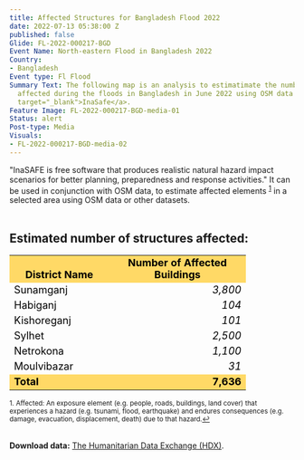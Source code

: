 ```yaml
---
title: Affected Structures for Bangladesh Flood 2022
date: 2022-07-13 05:38:00 Z
published: false
Glide: FL-2022-000217-BGD
Event Name: North-eastern Flood in Bangladesh 2022
Country:
- Bangladesh
Event type: Fl Flood
Summary Text: The following map is an analysis to estimatimate the number of structures
  affected during the floods in Bangladesh in June 2022 using OSM data and <a href="http://inasafe.org/"
  target="_blank">InaSafe</a>.
Feature Image: FL-2022-000217-BGD-media-01
Status: alert
Post-type: Media
Visuals:
- FL-2022-000217-BGD-media-02
---
```


"InaSAFE is free software that produces realistic natural hazard impact scenarios for better planning, preparedness and response activities." It can be used in conjunction with OSM data, to estimate affected elements <sup><a href="#fn1" id="ref1">1</a></sup> in a selected area using OSM data or other datasets.
<br>
<br>
<h2>Estimated number of structures affected:</h2>

<table border="0" cellspacing="0"><colgroup width="176"></colgroup> <colgroup width="242"></colgroup>
<tbody>
<tr>
<td align="center" valign="bottom" bgcolor="#FFD966" height="25"><strong><span style="color: #000000; font-size: large;">District Name</span></strong></td>
<td align="center" valign="bottom" bgcolor="#FFD966"><strong><span style="color: #000000; font-size: large;">Number of Affected Buildings</span></strong></td>
</tr>
<tr>
<td align="left" valign="bottom" height="25"><span style="color: #000000; font-size: large;">Sunamganj</span></td>
<td align="right" valign="bottom"><em><span style="color: #000000; font-size: large;">3,800</span></em></td>
</tr>
<tr>
<td align="left" valign="bottom" height="25"><span style="color: #000000; font-size: large;">Habiganj</span></td>
<td align="right" valign="bottom"><em><span style="color: #000000; font-size: large;">104</span></em></td>
</tr>
<tr>
<td align="left" valign="bottom" height="25"><span style="color: #000000; font-size: large;">Kishoreganj</span></td>
<td align="right" valign="bottom"><em><span style="color: #000000; font-size: large;">101</span></em></td>
</tr>
<tr>
<td align="left" valign="bottom" height="25"><span style="color: #000000; font-size: large;">Sylhet</span></td>
<td align="right" valign="bottom"><em><span style="color: #000000; font-size: large;">2,500</span></em></td>
</tr>
<tr>
<td align="left" valign="bottom" height="25"><span style="color: #000000; font-size: large;">Netrokona</span></td>
<td align="right" valign="bottom"><em><span style="color: #000000; font-size: large;">1,100</span></em></td>
</tr>
<tr>
<td align="left" valign="bottom" height="25"><span style="color: #000000; font-size: large;">Moulvibazar</span></td>
<td align="right" valign="bottom"><em><span style="color: #000000; font-size: large;">31</span></em></td>
</tr>
<tr>
<td align="left" valign="bottom" bgcolor="#FFD966" height="25"><strong><span style="color: #000000; font-size: large;">Total</span></strong></td>
<td align="right" valign="bottom" bgcolor="#FFD966"><strong><span style="color: #000000; font-size: large;">7,636</span></strong></td>
</tr>
</tbody>
</table>

<sup id="fn1">1. Affected: An exposure element (e.g. people, roads, buildings, land
cover) that experiences a hazard (e.g. tsunami, flood, earthquake) and
endures consequences (e.g. damage, evacuation, displacement, death)
due to that hazard.<a href="#ref1">↩</a></sup> <br>


 <br>
<b>Download data:</b>
<a href="https://data.humdata.org/organization/hot?q=bangladesh" target="_blank">The Humanitarian Data Exchange (HDX)</a>.